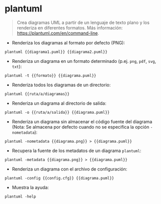 # plantuml

> Crea diagramas UML a partir de un lenguaje de texto plano y los renderiza en diferentes formatos.
> Más información: <https://plantuml.com/en/command-line>.

- Renderiza los diagramas al formato por defecto (PNG):

`plantuml {{diagrama1.puml}} {{diagrama2.puml}}`

- Renderiza un diagrama en un formato determinado (p.ej. `png`, `pdf`, `svg`, `txt`):

`plantuml -t {{formato}} {{diagrama.puml}}`

- Renderiza todos los diagramas de un directorio:

`plantuml {{ruta/a/diagramas}}`

- Renderiza un diagrama al directorio de salida:

`plantuml -o {{ruta/a/salida}} {{diagrama.puml}}`

- Renderiza un diagrama sin almacenar el código fuente del diagrama (Nota: Se almacena por defecto cuando no se especifica la opción `-nometadata`):

`plantuml -nometadata {{diagrama.png}} > {{diagrama.puml}}`

- Recupera la fuente de los metadatos de un diagrama `plantuml`:

`plantuml -metadata {{diagrama.png}} > {{diagrama.puml}}`

- Renderiza un diagrama con el archivo de configuración:

`plantuml -config {{config.cfg}} {{diagrama.puml}}`

- Muestra la ayuda:

`plantuml -help`
